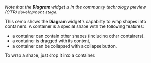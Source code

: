 *Note that the **Diagram** widget is in the community technology preview (CTP) development stage.*

This demo shows the **Diagram** widget's capability to wrap shapes into containers. A container is a special shape with the following features:

* a container can contain other shapes (including other containers), 
* a container is dragged with its content,
* a container can be collapsed with a collapse button.

To wrap a shape, just drop it into a container.